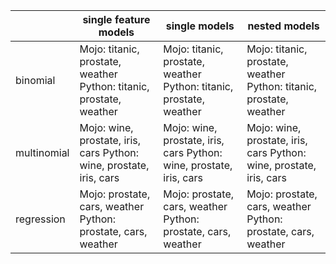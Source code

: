 |             	| single feature models                                               	| single models                                                       	| nested models                                                       	|
|-------------	|---------------------------------------------------------------------	|---------------------------------------------------------------------	|---------------------------------------------------------------------	|
| binomial    	| Mojo: titanic, prostate, weather Python: titanic, prostate, weather 	| Mojo: titanic, prostate, weather Python: titanic, prostate, weather 	| Mojo: titanic, prostate, weather Python: titanic, prostate, weather 	|
| multinomial 	| Mojo: wine, prostate, iris, cars Python: wine, prostate, iris, cars 	| Mojo: wine, prostate, iris, cars Python: wine, prostate, iris, cars 	| Mojo: wine, prostate, iris, cars Python: wine, prostate, iris, cars 	|
| regression  	| Mojo: prostate, cars, weather Python: prostate, cars, weather       	| Mojo: prostate, cars, weather Python: prostate, cars, weather       	| Mojo: prostate, cars, weather Python: prostate, cars, weather       	|
